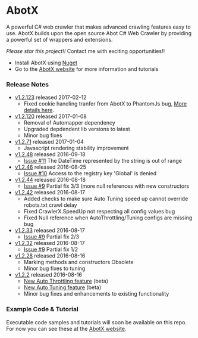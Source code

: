 # AbotX #

A powerful C# web crawler that makes advanced crawling features easy to use. AbotX builds upon the open source Abot C# Web Crawler by providing a powerful set of wrappers and extensions.

*Please star this project!!* Contact me with exciting opportunities!!

* Install AbotX using [Nuget](https://www.nuget.org/packages/AbotX/)
* Go to the [AbotX website](https://abotx.org) for more information and tutorials

### Release Notes ###
  * [v1.2.123](https://www.nuget.org/packages/AbotX/1.2.123) released 2017-02-12
    * Fixed cookie handling tranfer from AbotX to PhantomJs bug, [More details here](https://github.com/sjdirect/abotx/issues/13).
  * [v1.2.120](https://www.nuget.org/packages/AbotX/1.2.120) released 2017-01-08
    * Removal of Automapper dependency
    * Upgraded depdendent lib versions to latest
    * Minor bug fixes
  * [v1.2.71](https://www.nuget.org/packages/AbotX/1.2.71) released 2017-01-04
    * Javascript rendering stability improvement
  * [v1.2.48](https://www.nuget.org/packages/AbotX/1.2.48) released 2016-09-18
    * [Issue #11](https://github.com/sjdirect/abotx/issues/11) The DateTime represented by the string is out of range
  * [v1.2.46](https://www.nuget.org/packages/AbotX/1.2.46) released 2016-08-25
    * [Issue #10](https://github.com/sjdirect/abotx/issues/10) Access to the registry key 'Global' is denied
  * [v1.2.44](https://www.nuget.org/packages/AbotX/1.2.44) released 2016-08-18
    * [Issue #9](https://github.com/sjdirect/abotx/issues/9) Partial fix 3/3 (more null references with new constructors
  * [v1.2.42](https://www.nuget.org/packages/AbotX/1.2.42) released 2016-08-17
    * Added checks to make sure Auto Tuning speed up cannot override robots.txt crawl delay
    * Fixed CrawlerX.SpeedUp not respecting all config values bug
    * Fixed Null reference when AutoThrottling/Tuning configs are missing bug
  * [v1.2.33](https://www.nuget.org/packages/AbotX/1.2.33) released 2016-08-17
    * [Issue #9](https://github.com/sjdirect/abotx/issues/9) Partial fix 2/3
  * [v1.2.32](https://www.nuget.org/packages/AbotX/1.2.32) released 2016-08-17
    * [Issue #9](https://github.com/sjdirect/abotx/issues/9) Partial fix 1/2
  * [v1.2.28](https://www.nuget.org/packages/AbotX/1.2.28) released 2016-08-16
    * Marking methods and constructors Obsolete
    * Minor bug fixes to tuning
  * [v1.2.2](https://www.nuget.org/packages/AbotX/1.2.2) released 2016-08-16
    * [New Auto Throttling feature](https://abotx.org/Learn/AutoThrottling) (beta)
    * [New Auto Tuning feature](https://abotx.org/Learn/AutoTuning) (beta)
    * Minor bug fixes and enhancements to existing functionality

### Example Code & Tutorial ###
Executable code samples and tutorials will soon be available on this repo. For now you can see these at the [AbotX website](https://abotx.org).
